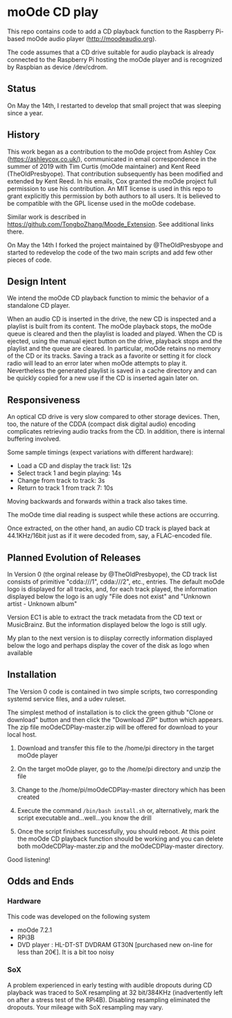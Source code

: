 # moOde CD play

This repo contains code to add a CD playback function to the Raspberry Pi-based moOde audio player (http://moodeaudio.org).

The code assumes that a CD drive suitable for audio playback is already connected to the Raspberry Pi hosting the moOde player and is recognized by Raspbian as device /dev/cdrom.

## Status

On May the 14th, I restarted to develop that small project that was sleeping since a year.

## History

This work began as a contribution to the moOde project from Ashley Cox (https://ashleycox.co.uk/), communicated in email correspondence in the summer of 2019 with Tim Curtis (moOde maintainer) and Kent Reed (TheOldPresbyope). That contribution subsequently has been modified and extended by Kent Reed. In his emails, Cox granted the moOde project full permission to use his contribution. An MIT license is used in this repo to grant explicitly this permission by both authors to all users. It is believed to be compatible with the GPL license used in the moOde codebase.

Similar work is described in https://github.com/TongboZhang/Moode_Extension. See additional links there.

On May the 14th I forked the project maintained by @TheOldPresbyope and started to redevelop the code of the two main scripts and add few other pieces of code.

## Design Intent

We intend the moOde CD playback function to mimic the behavior of a standalone CD player.

When an audio CD is inserted in the drive, the new CD is inspected and a playlist is built from its content.
The moOde playback stops, the moOde queue is cleared and then the playlist is loaded and played. 
When the CD is ejected, using the manual eject button on the drive, playback stops and the playlist and the queue are cleared. 
In particular, moOde retains no memory of the CD or its tracks. Saving a track as a favorite or setting it for clock radio 
will lead to an error later when moOde attempts to play it. Nevertheless the generated playlist is saved in a cache directory
and can be quickly copied for a new use if the CD is inserted again later on.

## Responsiveness

An optical CD drive is very slow compared to other storage devices. Then, too, the nature of the CDDA (compact disk digital audio) encoding complicates retrieving audio tracks from the CD. In addition, there is internal buffering involved.

Some sample timings (expect variations with different hardware):

- Load a CD and display the track list: 12s
- Select track 1 and begin playing: 14s
- Change from track to track: 3s
- Return to track 1 from track 7: 10s

Moving backwards and forwards within a track also takes time.

The moOde time dial reading is suspect while these actions are occurring.

Once extracted, on the other hand, an audio CD track is played back at 44.1KHz/16bit just as if it were decoded from, say, a FLAC-encoded file.

## Planned Evolution of Releases

In Version 0 (the orginal release by @TheOldPresbyope), the CD track list consists of primitive "cdda:///1", cdda:///2", etc., entries. 
The default moOde logo is displayed for all tracks, and, for each track played, the information displayed below the logo is an ugly 
"File does not exist" and "Unknown artist - Unknown album"

Version EC1 is able to extract the track metadata from the CD text or MusicBrainz. But the information displayed below the logo is still ugly.

My plan to the next version is to diisplay correctly information displayed below the logo and perhaps display the cover of the disk as logo when
available

## Installation

The Version 0 code is contained in two simple scripts, two corresponding systemd service files, and a udev ruleset.

The simplest method of installation is to click the green github "Clone or download" button and then click the "Download ZIP" button which appears. The zip file moOdeCDPlay-master.zip will be offered for download to your local host. 

1. Download and transfer this file to the /home/pi directory in the target moOde player
2. On the target moOde player, go to the /home/pi directory and unzip the file
3. Change to the /home/pi/moOdeCDPlay-master directory which has been created
4. Execute the command
`/bin/bash install.sh` or, alternatively, mark the script executable and...well...you know the drill

5. Once the script finishes successfully, you should reboot. At this point the moOde CD playback function should be working and you can delete both moOdeCDPlay-master.zip and the moOdeCDPlay-master directory.

Good listening!

## Odds and Ends

### Hardware

This code was developed on the following system
- moOde 7.2.1
- RPi3B
- DVD player : HL-DT-ST DVDRAM GT30N [purchased new on-line for less than 20€]. It is a bit too noisy

### SoX

A problem experienced in early testing with audible dropouts during CD playback was traced to SoX resampling at 32 bit/384KHz (inadvertently left on after a stress test of the RPi4B). Disabling resampling eliminated the dropouts. Your mileage with SoX resampling may vary.

